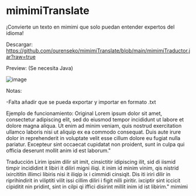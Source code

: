 # mimimiTranslate
¡Convierte un texto en mimimi que solo puedan entender expertos del idioma!


Descargar: https://github.com/ourenseko/mimimiTranslate/blob/main/mimimiTraductor.jar?raw=true



Preview: (Se necesita Java)

![image](https://user-images.githubusercontent.com/25538565/156266417-823ef039-dc0f-4bbb-952f-81c892033019.png)



Notas:

-Falta añadir que se pueda exportar y importar en formato .txt



Ejemplo de funcionamiento:
Original
Lorem ipsum dolor sit amet, consectetur adipiscing elit, sed do eiusmod tempor incididunt ut labore et dolore magna aliqua. Ut enim ad minim veniam, quis nostrud exercitation ullamco laboris nisi ut aliquip ex ea commodo consequat. Duis aute irure dolor in reprehenderit in voluptate velit esse cillum dolore eu fugiat nulla pariatur. Excepteur sint occaecat cupidatat non proident, sunt in culpa qui officia deserunt mollit anim id est laborum."


Traducción
Lirim ipsim dilir sit imit, cinsictitir idipiscing ilit, sid di iismid timpir incididint it libiri it diliri migni iliqi. it inim id minim vinim, qis nistrid ixircititin illimci libiris nisi it iliqip ix i cimmidi cinsiqit. Dis iti iriri dilir in riprihindirit in viliptiti vilit issi cillim diliri i figit nilli piritir. ixciptir sint iccicit cipiditit nin pridint, sint in cilpi qi iffici disirint millit inim id ist libirim." mimimi
